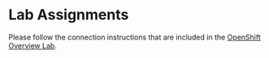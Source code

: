 # Lab Assignments

Please follow the connection instructions that are included in the [OpenShift Overview Lab](https://github.com/mmondics/openshift-intro#accessing-openshift).
<!---
**There are connection instructions below the table on this page.**

## Virtual Machine & OpenShift Logins

| Name  | Virtual Machine Password | workshop-user Password | User Number | OpenShift Username | OpenShift Password |
|---|---|---|---|---|---|
| [TBD](https://google.com){ .md-button } | **TBD** | p@ssw0rd | 01 | user01 | p@ssw0rd |
| [TBD](https://google.com){ .md-button .md-button--primary } | **TBD** | p@ssw0rd | 02 | user02 | p@ssw0rd |
| [TBD](https://google.com){ .md-button } | **TBD** | p@ssw0rd | 03 | user03 | p@ssw0rd |
| [TBD](https://google.com){ .md-button .md-button--primary } | **TBD** | p@ssw0rd | 04 | user04 | p@ssw0rd |
| [TBD](https://google.com){ .md-button } | **TBD** | p@ssw0rd | 05 | user05 | p@ssw0rd |
| [TBD](https://google.com){ .md-button .md-button--primary } | **TBD** | p@ssw0rd | 06 | user06 | p@ssw0rd |
| [TBD](https://google.com){ .md-button } | **TBD** | p@ssw0rd | 07 | user07 | p@ssw0rd |
| [TBD](https://google.com){ .md-button .md-button--primary } | **TBD**  | p@ssw0rd | 08 | user08 | p@ssw0rd |
| [TBD](https://google.com){ .md-button } | **TBD** | p@ssw0rd | 09 | user09 | p@ssw0rd |
| [TBD](https://google.com){ .md-button .md-button--primary } | **TBD** | p@ssw0rd | 10 | user10 | p@ssw0rd |
| [TBD](https://google.com){ .md-button } |**TBD**| p@ssw0rd | 11 | user11 | p@ssw0rd |
| [TBD](https://google.com){ .md-button .md-button--primary } | **TBD** | p@ssw0rd | 12 | user12 | p@ssw0rd |
| [TBD](https://google.com){ .md-button } | **TBD**| p@ssw0rd | 13 | user13 | p@ssw0rd |
| [TBD](https://google.com){ .md-button .md-button--primary } | **TBD** | p@ssw0rd | 14 | user14 | p@ssw0rd |
| [TBD](https://google.com){ .md-button } | **TBD** | p@ssw0rd | 15 | user15 | p@ssw0rd |
| [TBD](https://google.com){ .md-button .md-button--primary } | **TBD** | p@ssw0rd | 16 | user16 | p@ssw0rd |
| [TBD](https://google.com){ .md-button } | **TBD** | p@ssw0rd | 17 | user17 | p@ssw0rd |
| [TBD](https://google.com){ .md-button .md-button--primary } | **TBD** | p@ssw0rd | 18 | user18 | p@ssw0rd |
| [TBD](https://google.com){ .md-button } | **TBD** | p@ssw0rd | 19 | user19 | p@ssw0rd |
| [TBD](https://google.com){ .md-button .md-button--primary } | **TBD** | p@ssw0rd | 20 | user20 | p@ssw0rd |
| [TBD](https://google.com){ .md-button } | **TBD** | p@ssw0rd | 21 | user21 | p@ssw0rd |
| [TBD](https://google.com){ .md-button .md-button--primary } | **TBD** | p@ssw0rd | 22 | user22 | p@ssw0rd |
| [TBD](https://google.com){ .md-button } | **TBD** | p@ssw0rd | 23 | user23 | p@ssw0rd |
| [TBD](https://google.com){ .md-button .md-button--primary } | **TBD** | p@ssw0rd | 24 | user24 | p@ssw0rd |
| [TBD](https://google.com){ .md-button } | **TBD** | p@ssw0rd | 25 | user25 | p@ssw0rd |
| [TBD](https://google.com){ .md-button .md-button--primary } | **TBD** | p@ssw0rd | 26 | user26 | p@ssw0rd |
| [TBD](https://google.com){ .md-button } | **TBD** | p@ssw0rd | 27 | user27 | p@ssw0rd |
| [TBD](https://google.com){ .md-button .md-button--primary } | **TBD** | p@ssw0rd | 28 | user28 | p@ssw0rd |
| [TBD](https://google.com){ .md-button } | **TBD** | p@ssw0rd | 29 | user29 | p@ssw0rd |
| [TBD](https://google.com){ .md-button .md-button--primary } | **TBD** | p@ssw0rd | 30 | user30 | p@ssw0rd |

## Connecting to your RHEL Virtual Desktop

1. **Click the link to your personal virtual machine** and **enter the Virtual Machine Password provided on the table**.

1. **Click the box for the RHEL desktop** that should be green and running.

    ![rhel-running](images/rhel-running.png)

1. **Log into the RHEL desktop** with the password: `p@ssw0rd`.

    ![rhel-login](images/rhel-login.png)

:warning: **Important** :warning:

Each virtual machine has an inactivity timeout. If you exceed this timeout, you can restart the virtual machine, but this may log you off of the VPN and you will not be able to reach the OpenShift cluster through the console or command line. If this happens, reach out to an instructor and they will log back into the VPN for you.
--->